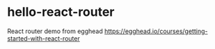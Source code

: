 # hello-react-router
React router demo from egghead https://egghead.io/courses/getting-started-with-react-router
